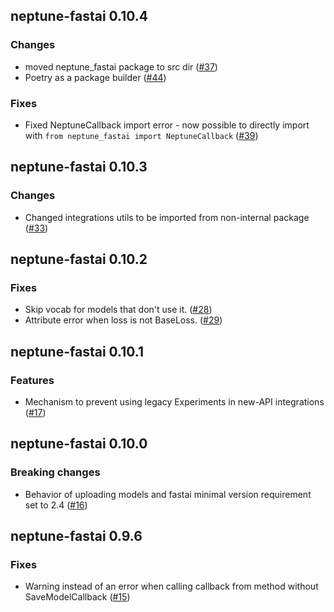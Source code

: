 ## neptune-fastai 0.10.4

### Changes
- moved neptune_fastai package to src dir ([#37](https://github.com/neptune-ai/neptune-fastai/pull/37))
- Poetry as a package builder ([#44](https://github.com/neptune-ai/neptune-fastai/pull/44))

### Fixes
- Fixed NeptuneCallback import error - now possible to directly import with `from neptune_fastai import NeptuneCallback`
  ([#39](https://github.com/neptune-ai/neptune-fastai/pull/39))

## neptune-fastai 0.10.3

### Changes
- Changed integrations utils to be imported from non-internal package ([#33](https://github.com/neptune-ai/neptune-fastai/pull/33))

## neptune-fastai 0.10.2

### Fixes
- Skip vocab for models that don't use it. ([#28](https://github.com/neptune-ai/neptune-fastai/pull/28))
- Attribute error when loss is not BaseLoss. ([#29](https://github.com/neptune-ai/neptune-fastai/pull/29))

## neptune-fastai 0.10.1

### Features
- Mechanism to prevent using legacy Experiments in new-API integrations ([#17](https://github.com/neptune-ai/neptune-fastai/pull/17))

## neptune-fastai 0.10.0

### Breaking changes
- Behavior of uploading models and fastai minimal version requirement set to 2.4 ([#16](https://github.com/neptune-ai/neptune-fastai/pull/16))

## neptune-fastai 0.9.6

### Fixes
- Warning instead of an error when calling callback from method without SaveModelCallback ([#15](https://github.com/neptune-ai/neptune-fastai/pull/15))
